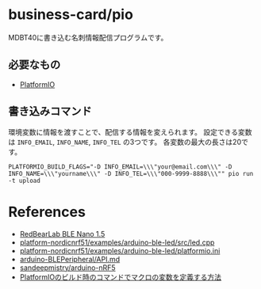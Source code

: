 # business-card/pio

MDBT40に書き込む名刺情報配信プログラムです。

## 必要なもの

- [PlatformIO](https://platformio.org/)

## 書き込みコマンド

環境変数に情報を渡すことで、配信する情報を変えられます。
設定できる変数は `INFO_EMAIL`, `INFO_NAME`, `INFO_TEL` の3つです。
各変数の最大の長さは20です。

```
PLATFORMIO_BUILD_FLAGS="-D INFO_EMAIL=\\\"your@email.com\\\" -D INFO_NAME=\\\"yourname\\\" -D INFO_TEL=\\\"000-9999-8888\\\"" pio run -t upload
```

# References

- [RedBearLab BLE Nano 1.5](https://docs.platformio.org/en/latest/boards/nordicnrf51/redBearLabBLENano.html)
- [platform-nordicnrf51/examples/arduino-ble-led/src/led.cpp](https://github.com/platformio/platform-nordicnrf51/blob/6b0409c7c7752f9be6c459d3e1e5dd9296ed8009/examples/arduino-ble-led/src/led.cpp)
- [platform-nordicnrf51/examples/arduino-ble-led/platformio.ini](https://github.com/platformio/platform-nordicnrf51/blob/6b0409c7c7752f9be6c459d3e1e5dd9296ed8009/examples/arduino-ble-led/platformio.ini)
- [arduino-BLEPeripheral/API.md](https://github.com/sandeepmistry/arduino-BLEPeripheral/blob/161a4163f565be3cd5b62bbc59f0c2b522d82b02/API.md)
- [sandeepmistry/arduino-nRF5](https://github.com/sandeepmistry/arduino-nRF5)
- [PlatformIOのビルド時のコマンドでマクロの変数を定義する方法](https://asukiaaa.blogspot.com/2019/04/platformio.html)
